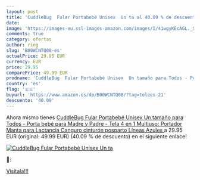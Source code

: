 ```yaml
---
layout: post
title: 'CuddleBug  Fular Portabebé Unisex  Un ta al 40.09 % de descuento'
date: 
image: 'https://images-eu.ssl-images-amazon.com/images/I/41wgyKEcAGL._SL200_.jpg'
comments: true
category: ofertas
author: ring
slug: 'B00WCNTQ08-es'
actualPrice: 29.95 EUR
currency: EUR
price: 29.95
comparePrice: 49.99 EUR
prodname: 'CuddleBug  Fular Portabebé Unisex  Un tamaño para Todos - Porta bebé para Madre y Padre - Tela 4 en 1  Multiuso: Portador  Manta para Lactancia  Canguro  cinturón posparto  Líneas Azules '
country: 'es'
flag: '🇪🇸'
buyurl: 'https://www.amazon.es/dp/B00WCNTQ08/?tag=tolees-21'
descuento: '40.09'
---
```


Ahora mismo tienes [CuddleBug  Fular Portabebé Unisex  Un tamaño para Todos - Porta bebé para Madre y Padre - Tela 4 en 1  Multiuso: Portador  Manta para Lactancia  Canguro  cinturón posparto  Líneas Azules ](https://www.amazon.es/dp/B00WCNTQ08/?tag=tolees-21) a 29.95 EUR (original: 49.99 EUR) (40.09 %  de descuento) en el siguiente enlace!

[![CuddleBug  Fular Portabebé Unisex  Un ta](https://images-eu.ssl-images-amazon.com/images/I/41wgyKEcAGL._SL200_.jpg)](https://www.amazon.es/dp/B00WCNTQ08/?tag=tolees-21)

🔎:


[Visítala!!!](https://www.amazon.es/dp/B00WCNTQ08/?tag=tolees-21)
